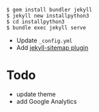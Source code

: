 ```
$ gem install bundler jekyll
$ jekyll new installpython3
$ cd installpython3
$ bundle exec jekyll serve
```

- Update `_config.yml`
- Add [jekyll-sitemap plugin](https://github.com/jekyll/jekyll-sitemap)

# Todo

- update theme
- add Google Analytics
